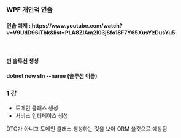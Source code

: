 <h3>WPF 개인적 연습</h3>
<h4>연습 예제 : https://www.youtube.com/watch?v=V9UdD96iTbk&list=PLA8ZIAm2I03jSfo18F7Y65XusYzDusYu5 </h4>
<br/>
<h4>빈 솔루션 생성</h4>
<h4>dotnet new sln --name (솔루션 이름)</h4>
<h3>1 강</h3>
<ul>
<li>도메인 클래스 생성</li>
<li>서비스 인터페이스 생성</li>
</ul>
<div>
	<p>DTO가 아니고 도메인 클래스 생성하는 것을 보아 ORM 쓸것으로 예상됨</p>
</div>

<h3>

</h3>
